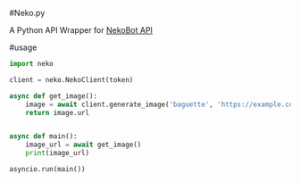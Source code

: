 #Neko.py

A Python API Wrapper for [NekoBot API](https://docs.nekobot.xyz/#image-generation-threats)

#usage

```py
import neko

client = neko.NekoClient(token)

async def get_image():
    image = await client.generate_image('baguette', 'https://example.com/image.jpg')
    return image.url


async def main():
    image_url = await get_image()
    print(image_url)

asyncio.run(main())
```
